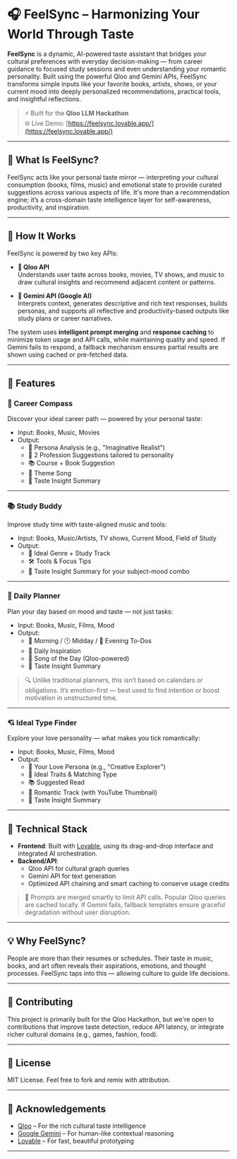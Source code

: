 # 🎧 FeelSync – Harmonizing Your World Through Taste

**FeelSync** is a dynamic, AI-powered taste assistant that bridges your cultural preferences with everyday decision-making — from career guidance to focused study sessions and even understanding your romantic personality. Built using the powerful Qloo and Gemini APIs, FeelSync transforms simple inputs like your favorite books, artists, shows, or your current mood into deeply personalized recommendations, practical tools, and insightful reflections.

> ⚡️ Built for the **Qloo LLM Hackathon**  
> 🌐 Live Demo: [https://feelsync.lovable.app/](https://feelsync.lovable.app/)

---

## 🌟 What Is FeelSync?

FeelSync acts like your personal taste mirror — interpreting your cultural consumption (books, films, music) and emotional state to provide curated suggestions across various aspects of life. It's more than a recommendation engine; it’s a cross-domain taste intelligence layer for self-awareness, productivity, and inspiration.

---

## 🧠 How It Works

FeelSync is powered by two key APIs:

- **🔗 Qloo API**  
  Understands user taste across books, movies, TV shows, and music to draw cultural insights and recommend adjacent content or patterns.

- **🧠 Gemini API (Google AI)**  
  Interprets context, generates descriptive and rich text responses, builds personas, and supports all reflective and productivity-based outputs like study plans or career narratives.

The system uses **intelligent prompt merging** and **response caching** to minimize token usage and API calls, while maintaining quality and speed. If Gemini fails to respond, a fallback mechanism ensures partial results are shown using cached or pre-fetched data.

---

## 🚀 Features

### 🧭 Career Compass
Discover your ideal career path — powered by your personal taste:

- Input: Books, Music, Movies
- Output:
  - 🧠 Persona Analysis (e.g., "Imaginative Realist")
  - 🔧 2 Profession Suggestions tailored to personality
  - 📚 Course + Book Suggestion
  - 🎵 Theme Song
  - 📝 Taste Insight Summary

---

### 📚 Study Buddy
Improve study time with taste-aligned music and tools:

- Input: Books, Music/Artists, TV shows, Current Mood, Field of Study
- Output:
  - 🎼 Ideal Genre + Study Track
  - 🛠️ Tools & Focus Tips
  - 📘 Taste Insight Summary for your subject-mood combo

---

### 📅 Daily Planner
Plan your day based on mood and taste — not just tasks:

- Input: Books, Music, Films, Mood
- Output:
  - 🌅 Morning / 🕛 Midday / 🌙 Evening To-Dos
  - 💬 Daily Inspiration
  - 🎵 Song of the Day (Qloo-powered)
  - 🧠 Taste Insight Summary

> 🔍 Unlike traditional planners, this isn’t based on calendars or obligations. It’s emotion-first — best used to find intention or boost motivation in unstructured time.

---

### 💘 Ideal Type Finder
Explore your love personality — what makes you tick romantically:

- Input: Books, Music, Films, Mood
- Output:
  - 💖 Your Love Persona (e.g., "Creative Explorer")
  - 💞 Ideal Traits & Matching Type
  - 📚 Suggested Read
  - 🎵 Romantic Track (with YouTube Thumbnail)
  - 🧠 Taste Insight Summary

---

## 🔧 Technical Stack

- **Frontend**: Built with [Lovable](https://lovable.so), using its drag-and-drop interface and integrated AI orchestration.
- **Backend/API**:
  - Qloo API for cultural graph queries
  - Gemini API for text generation
  - Optimized API chaining and smart caching to conserve usage credits

> 🎯 Prompts are merged smartly to limit API calls. Popular Qloo queries are cached locally. If Gemini fails, fallback templates ensure graceful degradation without user disruption.

---

## 💡 Why FeelSync?

People are more than their resumes or schedules. Their taste in music, books, and art often reveals their aspirations, emotions, and thought processes. FeelSync taps into this — allowing culture to guide life decisions.

---

## 🤝 Contributing

This project is primarily built for the Qloo Hackathon, but we're open to contributions that improve taste detection, reduce API latency, or integrate richer cultural domains (e.g., games, fashion, food).

---

## 📜 License

MIT License. Feel free to fork and remix with attribution.

---

## 🙏 Acknowledgements

- [Qloo](https://qloo.com) – For the rich cultural taste intelligence
- [Google Gemini](https://deepmind.google/technologies/gemini) – For human-like contextual reasoning
- [Lovable](https://lovable.so) – For fast, beautiful prototyping

---



